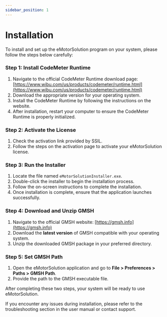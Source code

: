 ```yaml
---
sidebar_position: 1
---
```


# Installation

To install and set up the eMotorSolution program on your system, please follow the steps below carefully:

### Step 1: Install CodeMeter Runtime

1. Navigate to the official CodeMeter Runtime download page: [https://www.wibu.com/us/products/codemeter/runtime.html](https://www.wibu.com/us/products/codemeter/runtime.html)
2. Download the appropriate version for your operating system.
3. Install the CodeMeter Runtime by following the instructions on the website.
4. After installation, restart your computer to ensure the CodeMeter Runtime is properly initialized.

### Step 2: Activate the License

1. Check the activation link provided by SSIL.
2. Follow the steps on the activation page to activate your eMotorSolution license.

### Step 3: Run the Installer

1. Locate the file named `eMotorSolutionInstaller.exe`.
2. Double-click the installer to begin the installation process.
3. Follow the on-screen instructions to complete the installation.
4. Once installation is complete, ensure that the application launches successfully.

### Step 4: Download and Unzip GMSH

1. Navigate to the official GMSH website: [https://gmsh.info](https://gmsh.info)
2. Download the **latest version** of GMSH compatible with your operating system.
3. Unzip the downloaded GMSH package in your preferred directory.

### Step 5: Set GMSH Path

1. Open the eMotorSolution application and go to **File > Preferences > Paths > GMSH Path**.
2. Provide the path to the GMSH executable file.

After completing these two steps, your system will be ready to use eMotorSolution.

If you encounter any issues during installation, please refer to the troubleshooting section in the user manual or contact support.


